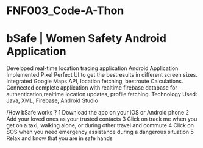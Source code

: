 # FNF003_Code-A-Thon

# bSafe | Women Safety Android Application

Developed real-time location tracing application Android Application.
Implemented Pixel Perfect UI to get the bestresults in different screen sizes.
Integrated Google Maps API, location fetching, bestroute Calculations.
Connected complete application with realtime firebase database for authentication,realtime location updates, profile fetching.
Technology Used: Java, XML, Firebase, Android Studio

/How bSafe works ?
1 Download the app on your iOS or Android phone
2 Add your loved ones as your trusted contacts
3 Click on track me when you get on a taxi, walking alone, or during other travel and commute
4 Click on SOS when you need emergency assistance during a dangerous situation
5 Relax and know that you are in safe hands
